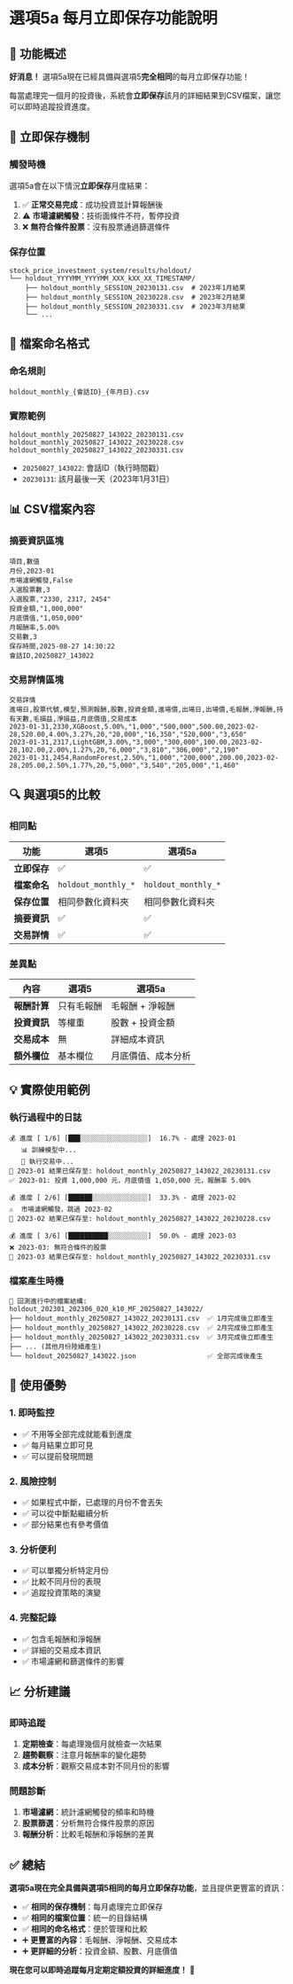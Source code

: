 # 選項5a 每月立即保存功能說明

## 🎯 功能概述

**好消息！** 選項5a現在已經具備與選項5**完全相同**的每月立即保存功能！

每當處理完一個月的投資後，系統會**立即保存**該月的詳細結果到CSV檔案，讓您可以即時追蹤投資進度。

## 📅 立即保存機制

### 觸發時機
選項5a會在以下情況**立即保存**月度結果：

1. ✅ **正常交易完成**：成功投資並計算報酬後
2. ⚠️ **市場濾網觸發**：技術面條件不符，暫停投資
3. ❌ **無符合條件股票**：沒有股票通過篩選條件

### 保存位置
```
stock_price_investment_system/results/holdout/
└── holdout_YYYYMM_YYYYMM_XXX_kXX_XX_TIMESTAMP/
    ├── holdout_monthly_SESSION_20230131.csv  # 2023年1月結果
    ├── holdout_monthly_SESSION_20230228.csv  # 2023年2月結果
    ├── holdout_monthly_SESSION_20230331.csv  # 2023年3月結果
    └── ...
```

## 📄 檔案命名格式

### 命名規則
```
holdout_monthly_{會話ID}_{年月日}.csv
```

### 實際範例
```
holdout_monthly_20250827_143022_20230131.csv
holdout_monthly_20250827_143022_20230228.csv
holdout_monthly_20250827_143022_20230331.csv
```

- `20250827_143022`: 會話ID（執行時間戳）
- `20230131`: 該月最後一天（2023年1月31日）

## 📊 CSV檔案內容

### 摘要資訊區塊
```csv
項目,數值
月份,2023-01
市場濾網觸發,False
入選股票數,3
入選股票,"2330, 2317, 2454"
投資金額,"1,000,000"
月底價值,"1,050,000"
月報酬率,5.00%
交易數,3
保存時間,2025-08-27 14:30:22
會話ID,20250827_143022
```

### 交易詳情區塊
```csv
交易詳情
進場日,股票代號,模型,預測報酬,股數,投資金額,進場價,出場日,出場價,毛報酬,淨報酬,持有天數,毛損益,淨損益,月底價值,交易成本
2023-01-31,2330,XGBoost,5.00%,"1,000","500,000",500.00,2023-02-28,520.00,4.00%,3.27%,20,"20,000","16,350","520,000","3,650"
2023-01-31,2317,LightGBM,3.00%,"3,000","300,000",100.00,2023-02-28,102.00,2.00%,1.27%,20,"6,000","3,810","306,000","2,190"
2023-01-31,2454,RandomForest,2.50%,"1,000","200,000",200.00,2023-02-28,205.00,2.50%,1.77%,20,"5,000","3,540","205,000","1,460"
```

## 🔍 與選項5的比較

### 相同點
| 功能 | 選項5 | 選項5a |
|------|-------|--------|
| **立即保存** | ✅ | ✅ |
| **檔案命名** | `holdout_monthly_*` | `holdout_monthly_*` |
| **保存位置** | 相同參數化資料夾 | 相同參數化資料夾 |
| **摘要資訊** | ✅ | ✅ |
| **交易詳情** | ✅ | ✅ |

### 差異點
| 內容 | 選項5 | 選項5a |
|------|-------|--------|
| **報酬計算** | 只有毛報酬 | 毛報酬 + 淨報酬 |
| **投資資訊** | 等權重 | 股數 + 投資金額 |
| **交易成本** | 無 | 詳細成本資訊 |
| **額外欄位** | 基本欄位 | 月底價值、成本分析 |

## 💡 實際使用範例

### 執行過程中的日誌
```
💰 進度 [ 1/6] [███░░░░░░░░░░░░░░░░░]  16.7% - 處理 2023-01
   📊 訓練模型中...
   💼 執行交易中...
💾 2023-01 結果已保存至: holdout_monthly_20250827_143022_20230131.csv
✅ 2023-01: 投資 1,000,000 元，月底價值 1,050,000 元，報酬率 5.00%

💰 進度 [ 2/6] [██████░░░░░░░░░░░░░░]  33.3% - 處理 2023-02
⚠️  市場濾網觸發，跳過 2023-02
💾 2023-02 結果已保存至: holdout_monthly_20250827_143022_20230228.csv

💰 進度 [ 3/6] [██████████░░░░░░░░░░]  50.0% - 處理 2023-03
❌ 2023-03: 無符合條件的股票
💾 2023-03 結果已保存至: holdout_monthly_20250827_143022_20230331.csv
```

### 檔案產生時機
```
📁 回測進行中的檔案結構:
holdout_202301_202306_020_k10_MF_20250827_143022/
├── holdout_monthly_20250827_143022_20230131.csv  ✅ 1月完成後立即產生
├── holdout_monthly_20250827_143022_20230228.csv  ✅ 2月完成後立即產生
├── holdout_monthly_20250827_143022_20230331.csv  ✅ 3月完成後立即產生
├── ... (其他月份陸續產生)
└── holdout_20250827_143022.json                  ✅ 全部完成後產生
```

## 🚀 使用優勢

### 1. **即時監控**
- ✅ 不用等全部完成就能看到進度
- ✅ 每月結果立即可見
- ✅ 可以提前發現問題

### 2. **風險控制**
- ✅ 如果程式中斷，已處理的月份不會丟失
- ✅ 可以從中斷點繼續分析
- ✅ 部分結果也有參考價值

### 3. **分析便利**
- ✅ 可以單獨分析特定月份
- ✅ 比較不同月份的表現
- ✅ 追蹤投資策略的演變

### 4. **完整記錄**
- ✅ 包含毛報酬和淨報酬
- ✅ 詳細的交易成本資訊
- ✅ 市場濾網和篩選條件的影響

## 📈 分析建議

### 即時追蹤
1. **定期檢查**：每處理幾個月就檢查一次結果
2. **趨勢觀察**：注意月報酬率的變化趨勢
3. **成本分析**：觀察交易成本對不同月份的影響

### 問題診斷
1. **市場濾網**：統計濾網觸發的頻率和時機
2. **股票篩選**：分析無符合條件股票的原因
3. **報酬分析**：比較毛報酬和淨報酬的差異

## ✅ 總結

**選項5a現在完全具備與選項5相同的每月立即保存功能**，並且提供更豐富的資訊：

- ✅ **相同的保存機制**：每月處理完立即保存
- ✅ **相同的檔案位置**：統一的目錄結構
- ✅ **相同的命名格式**：便於管理和比較
- ➕ **更豐富的內容**：毛報酬、淨報酬、交易成本
- ➕ **更詳細的分析**：投資金額、股數、月底價值

**現在您可以即時追蹤每月定期定額投資的詳細進度！** 🎉
